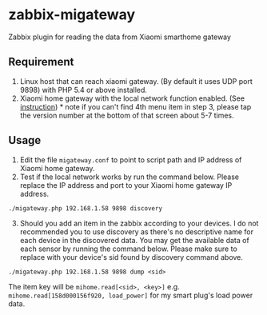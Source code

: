 # zabbix-migateway
Zabbix plugin for reading the data from Xiaomi smarthome gateway

## Requirement
1. Linux host that can reach xiaomi gateway. (By default it uses UDP port 9898) with PHP 5.4 or above installed.
2. Xiaomi home gateway with the local network function enabled. (See [instruction](https://louiszl.gitbooks.io/lumi-gateway-local-api/content/device_discover.html)) * note if you can't find 4th menu item in step 3, please tap the version number at the bottom of that screen about 5-7 times.

## Usage
1. Edit the file `migateway.conf` to point to script path and IP address of Xiaomi home gateway.
2. Test if the local network works by run the command below. Please replace the IP address and port to your Xiaomi home gateway IP address.
```
./migateway.php 192.168.1.58 9898 discovery
```
3. Should you add an item in the zabbix according to your devices. I do not recommended you to use discovery as there's no descriptive name for each device in the discovered data. You may get the available data of each sensor by running the command below. Please make sure to replace <sid> with your device's sid found by discovery command above.
```
./migateway.php 192.168.1.58 9898 dump <sid>
```
The item key will be `mihome.read[<sid>, <key>]` e.g. `mihome.read[158d000156f920, load_power]` for my smart plug's load power data.
